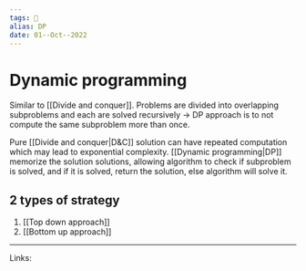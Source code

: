```yaml
---
tags: 🌱
alias: DP
date: 01--Oct--2022
---
```


# Dynamic programming

Similar to [[Divide and conquer]].
Problems are divided into overlapping subproblems and each are solved recursively → DP approach is to not compute the same subproblem more than once.

Pure [[Divide and conquer|D&C]] solution can have repeated computation which may lead to exponential complexity. [[Dynamic programming|DP]] memorize the solution solutions, allowing algorithm to check if subproblem is solved, and if it is solved, return the solution, else algorithm will solve it.

## 2 types of strategy
1. [[Top down approach]]
2. [[Bottom up approach]]

---
Links: 